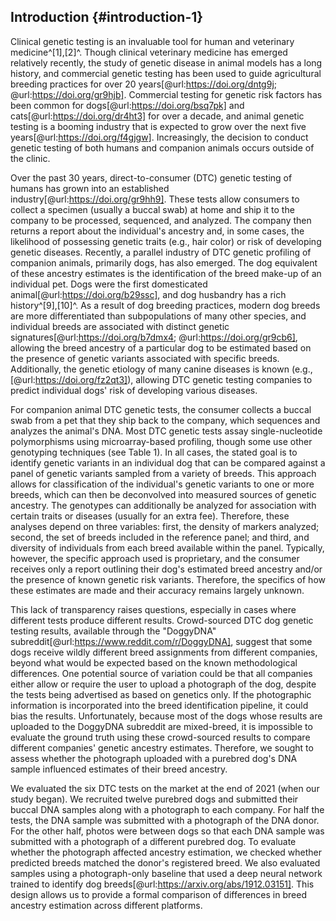 ## Introduction {#introduction-1}

Clinical genetic testing is an invaluable tool for human and veterinary medicine^[1],[2]^.
Though clinical veterinary medicine has emerged relatively recently, the study of genetic disease in animal models has a long history, and commercial genetic testing has been used to guide agricultural breeding practices for over 20 years[@url:https://doi.org/dntg9j; @url:https://doi.org/gr9hjb].
Commercial testing for genetic risk factors has been common for dogs[@url:https://doi.org/bsq7pk] and cats[@url:https://doi.org/dr4ht3] for over a decade, and animal genetic testing is a booming industry that is expected to grow over the next five years[@url:https://doi.org/f4gjgw].
Increasingly, the decision to conduct genetic testing of both humans and companion animals occurs outside of the clinic.

Over the past 30 years, direct-to-consumer (DTC) genetic testing of humans has grown into an established industry[@url:https://doi.org/gr9hh9].
These tests allow consumers to collect a specimen (usually a buccal swab) at home and ship it to the company to be processed, sequenced, and analyzed.
The company then returns a report about the individual's ancestry and, in some cases, the likelihood of possessing genetic traits (e.g., hair color) or risk of developing genetic diseases.
Recently, a parallel industry of DTC genetic profiling of companion animals, primarily dogs, has also emerged.
The dog equivalent of these ancestry estimates is the identification of the breed make-up of an individual pet.
Dogs were the first domesticated animal[@url:https://doi.org/b29ssc], and dog husbandry has a rich history^[9],[10]^.
As a result of dog breeding practices, modern dog breeds are more differentiated than subpopulations of many other species, and individual breeds are associated with distinct genetic signatures[@url:https://doi.org/b7dmx4; @url:https://doi.org/gr9cb6], allowing the breed ancestry of a particular dog to be estimated based on the presence of genetic variants associated with specific breeds.
Additionally, the genetic etiology of many canine diseases is known (e.g.,[@url:https://doi.org/fz2qt3]), allowing DTC genetic testing companies to predict individual dogs' risk of developing various diseases.

For companion animal DTC genetic tests, the consumer collects a buccal swab from a pet that they ship back to the company, which sequences and analyzes the animal's DNA.
Most DTC genetic tests assay single-nucleotide polymorphisms using microarray-based profiling, though some use other genotyping techniques (see Table 1).
In all cases, the stated goal is to identify genetic variants in an individual dog that can be compared against a panel of genetic variants sampled from a variety of breeds.
This approach allows for classification of the individual's genetic variants to one or more breeds, which can then be deconvolved into measured sources of genetic ancestry.
The genotypes can additionally be analyzed for association with certain traits or diseases (usually for an extra fee).
Therefore, these analyses depend on three variables: first, the density of markers analyzed; second, the set of breeds included in the reference panel; and third, and diversity of individuals from each breed available within the panel.
Typically, however, the specific approach used is proprietary, and the consumer receives only a report outlining their dog's estimated breed ancestry and/or the presence of known genetic risk variants.
Therefore, the specifics of how these estimates are made and their accuracy remains largely unknown.

This lack of transparency raises questions, especially in cases where different tests produce different results.
Crowd-sourced DTC dog genetic testing results, available through the "DoggyDNA" subreddit[@url:https://www.reddit.com/r/DoggyDNA], suggest that some dogs receive wildly different breed assignments from different companies, beyond what would be expected based on the known methodological differences.
One potential source of variation could be that all companies either allow or require the user to upload a photograph of the dog, despite the tests being advertised as based on genetics only.
If the photographic information is incorporated into the breed identification pipeline, it could bias the results.
Unfortunately, because most of the dogs whose results are uploaded to the DoggyDNA subreddit are mixed-breed, it is impossible to evaluate the ground truth using these crowd-sourced results to compare different companies' genetic ancestry estimates.
Therefore, we sought to assess whether the photograph uploaded with a purebred dog's DNA sample influenced estimates of their breed ancestry.

We evaluated the six DTC tests on the market at the end of 2021 (when our study began).
We recruited twelve purebred dogs and submitted their buccal DNA samples along with a photograph to each company.
For half the tests, the DNA sample was submitted with a photograph of the DNA donor.
For the other half, photos were between dogs so that each DNA sample was submitted with a photograph of a different purebred dog.
To evaluate whether the photograph affected ancestry estimation, we checked whether predicted breeds matched the donor's registered breed.
We also evaluated samples using a photograph-only baseline that used a deep neural network trained to identify dog breeds[@url:https://arxiv.org/abs/1912.03151].
This design allows us to provide a formal comparison of differences in breed ancestry estimation across different platforms.

